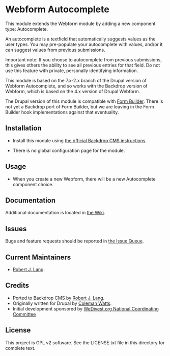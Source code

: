 Webform Autocomplete
======================

This module extends the Webform module by adding a new component type:
Autocomplete.

An autocomplete is a textfield that automatically suggests values as the user
types. You may pre-populate your autocomplete with values, and/or it can suggest
values from previous submissions.

Important note: If you choose to autocomplete from previous submissions, this
gives others the ability to see all previous entries for that field. Do not use
this feature with private, personally identifying information.

This module is based on the 7.x-2.x branch of the Drupal version of Webform
Autocomplete, and so works with the Backdrop version of Webform, which is based
on the 4.x version of Drupal Webform.

The Drupal version of this module is compatible with [Form
Builder](https://www.drupal.org/project/form_builder). There is not yet a
Backdrop port of Form Builder, but we are leaving in the Form Builder hook
implementations against that eventuality.

Installation
------------

- Install this module using [the official Backdrop CMS instructions](  https://backdropcms.org/guide/modules).

- There is no global configuration page for the module.

Usage
------------

- When you create a new Webform, there will be a new Autocomplete component choice.


Documentation
-------------

Additional documentation is located in [the Wiki](https://github.com/backdrop-contrib/webform_autocomplete/wiki/Documentation).

Issues
------

Bugs and feature requests should be reported in [the Issue Queue](https://github.com/backdrop-contrib/webform_autocomplete/issues).

Current Maintainers
-------------------

- [Robert J. Lang](https://github.com/bugfolder).

Credits
-------

- Ported to Backdrop CMS by [Robert J. Lang](https://github.com/bugfolder).
- Originally written for Drupal by [Coleman Watts](https://www.drupal.org/u/colemanw).
- Initial development sponsored by [WeDivest.org National Coordinating Committee](http://wedivest.org/)

License
-------

This project is GPL v2 software.
See the LICENSE.txt file in this directory for complete text.

